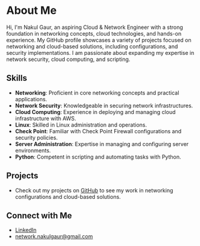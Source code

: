 # About Me

Hi, I'm Nakul Gaur, an aspiring Cloud & Network Engineer with a strong foundation in networking concepts, cloud technologies, and hands-on experience. My GitHub profile showcases a variety of projects focused on networking and cloud-based solutions, including configurations, and security implementations. I am passionate about expanding my expertise in network security, cloud computing, and scripting.

## Skills
- **Networking**: Proficient in core networking concepts and practical applications.
- **Network Security**: Knowledgeable in securing network infrastructures.
- **Cloud Computing**: Experience in deploying and managing cloud infrastructure with AWS.
- **Linux**: Skilled in Linux administration and operations.
- **Check Point**: Familiar with Check Point Firewall configurations and security policies.
- **Server Administration**: Expertise in managing and configuring server environments.
- **Python**: Competent in scripting and automating tasks with Python.

## Projects
- Check out my projects on [GitHub](https://github.com/network-nakul) to see my work in networking configurations and cloud-based solutions.

## Connect with Me
- [LinkedIn](https://www.linkedin.com/in/gaurnakul)
- [network.nakulgaur@gmail.com](mailto:network.nakulgaur@gmail.com)

